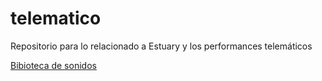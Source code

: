 # telematico
Repositorio para lo relacionado a Estuary y los performances telemáticos

[Bibioteca de sonidos](sonidos/bibiloSonidos.json)
